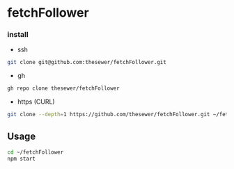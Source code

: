 # fetchFollower

### install

* ssh

```sh
git clone git@github.com:thesewer/fetchFollower.git
```

* gh
  
```sh
gh repo clone thesewer/fetchFollower
```

* https (CURL)

```sh
git clone --depth=1 https://github.com/thesewer/fetchFollower.git ~/fetchFollower
```

## Usage

```sh
cd ~/fetchFollower
npm start
```
